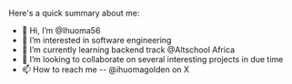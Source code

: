 Here's a quick summary about me:
- 👋 Hi, I’m @Ihuoma56
- 👀 I’m interested in software engineering
- 🌱 I’m currently learning backend track @Altschool Africa
- 💞️ I’m looking to collaborate on several interesting projects in due time
- 📫 How to reach me -- @ihuomagolden on X

<!---
Ihuoma56/Ihuoma56 is a ✨ special ✨ repository because its `README.md` (this file) appears on your GitHub profile.
You can click the Preview link to take a look at your changes.
--->
